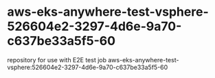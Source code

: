 # aws-eks-anywhere-test-vsphere-526604e2-3297-4d6e-9a70-c637be33a5f5-60
repository for use with E2E test job aws-eks-anywhere-test-vsphere:526604e2-3297-4d6e-9a70-c637be33a5f5-60
